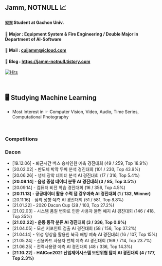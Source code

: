 ## Jamm, NOTNULL 📈

#### 🇰🇷 Student at Gachon Univ. 
#### 🏫 Major : Equipment System & Fire Engineering / Double Major in Department of AI-Software
#### 📨 Mail : cuijamm@icloud.com
#### 📝 Blog : https://jamm-notnull.tistory.com


[![Hits](https://hits.seeyoufarm.com/api/count/incr/badge.svg?url=https%3A%2F%2Fgithub.com%2Fcuijamm&count_bg=%2379C83D&title_bg=%23000000&icon=apple.svg&icon_color=%23FFFFFF&title=HITS&edge_flat=false)](https://hits.seeyoufarm.com)



<br>

## 🖥 Studying Machine Learning
- Most Interest in ☞ Computer Vision, Video, Audio, Time Series, Computational Photography






<br>

### Competitions
### Dacon
- [19.12.06] - 퇴근시간 버스 승차인원 예측 경진대회 (49 / 259, Top 18.9%)
- [20.02.02] - 반도체 박막 두께 분석 경진대회 (101 / 230, Top 43.9%)
- [20.06.26] - 생체 광학 데이터 분석 AI 경진대회 (17 / 316, Top 5.4%)
- __[20.08.14] - 음성 중첩 데이터 분류 AI 경진대회 (3 / 85, Top 3.5%)__
- [20.09.14] - 컴퓨터 비전 학습 경진대회 (16 / 356, Top 4.5%)
- __[20.11.13] - 공공데이터 활용 수력 댐 강우예측 AI 경진대회 (1 / 132, Winner)__
- [20.11.16] - 심리 성향 예측 AI 경진대회 (51 / 581, Top 8.8%)
- [21.01.22] - 2020 Dacon Cup (28 / 103, Top 27.2%)
- [21.02.03] - 시스템 품질 변화로 인한 사용자 불편 예지 AI 경진대회 (146 / 418, Top 35%)
- __[21.02.22] - 운동 동작 분류 AI 경진대회 (3 / 336, Top 0.9%)__
- [21.04.05] - 모션 키포인트 검출 AI 경진대회 (58 / 156, Top 37.2%)
- [21.04.14] - 위성 영상을 활용한 북극 해빙 예측 AI 경진대회 (16 / 107, Top 15%)
- [21.05.24] - 신용카드 사용자 연체 예측 AI 경진대회 (169 / 714, Top 23.7%)
- [21.06.25] - 전력사용량 예측 AI 경진대회 (48 / 336, Top 14.3%)
- __[21.10.22] - HAICon2021 산업제어시스템 보안위협 탐지 AI 경진대회 (4 / 177, Top 2.3%)__




<!--
**cuijamm/cuijamm** is a ✨ _special_ ✨ repository because its `README.md` (this file) appears on your GitHub profile.

Here are some ideas to get you started:

- 🔭 I’m currently working on ...
- 🌱 I’m currently learning ...
- 👯 I’m looking to collaborate on ...
- 🤔 I’m looking for help with ...
- 💬 Ask me about ...
- 📫 How to reach me: ...
- 😄 Pronouns: ...
- ⚡ Fun fact: ...
-->
